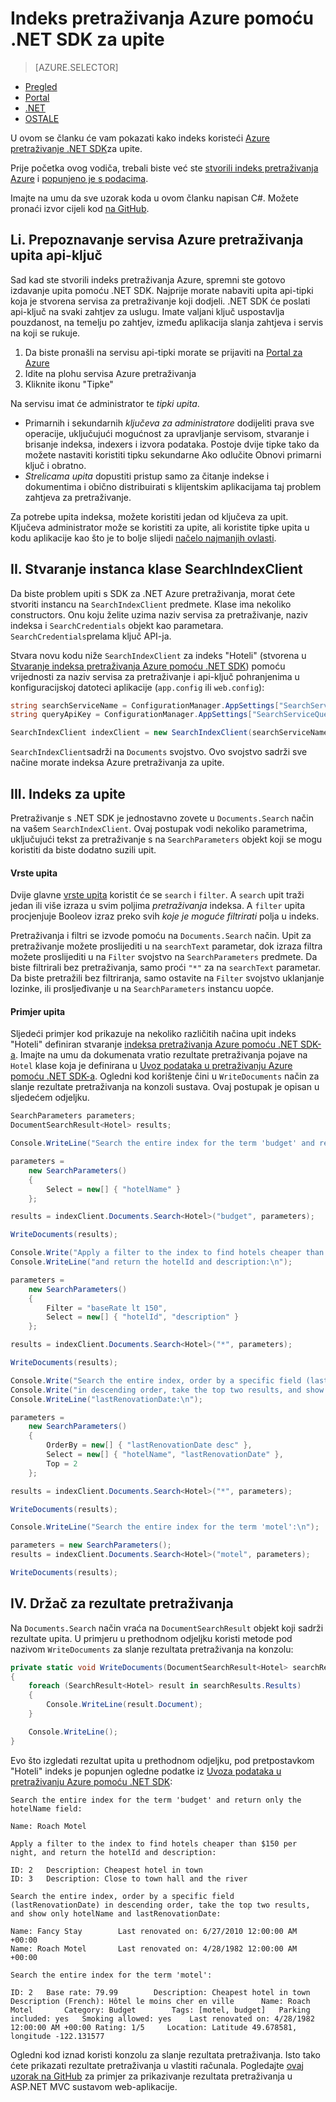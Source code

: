 <properties
    pageTitle="Upit indeksu pretraživanja Azure pomoću .NET SDK | Microsoft Azure | Servis za pretraživanje glavnom računalu oblaka"
    description="Sastavljanje upita za pretraživanje u odjeljku Azure pretraživanje i korištenje parametara pretraživanja za filtriranje i sortiranje rezultata pretraživanja."
    services="search"
    manager="jhubbard"
    documentationCenter=""
    authors="brjohnstmsft"
/>

<tags
    ms.service="search"
    ms.devlang="dotnet"
    ms.workload="search"
    ms.topic="get-started-article"
    ms.tgt_pltfrm="na"
    ms.date="08/29/2016"
    ms.author="brjohnst"/>

# <a name="query-your-azure-search-index-using-the-net-sdk"></a>Indeks pretraživanja Azure pomoću .NET SDK za upite
> [AZURE.SELECTOR]
- [Pregled](search-query-overview.md)
- [Portal](search-explorer.md)
- [.NET](search-query-dotnet.md)
- [OSTALE](search-query-rest-api.md)

U ovom se članku će vam pokazati kako indeks koristeći [Azure pretraživanje .NET SDK](https://msdn.microsoft.com/library/azure/dn951165.aspx)za upite.

Prije početka ovog vodiča, trebali biste već ste [stvorili indeks pretraživanja Azure](search-what-is-an-index.md) i [popunjeno je s podacima](search-what-is-data-import.md).

Imajte na umu da sve uzorak koda u ovom članku napisan C#. Možete pronaći izvor cijeli kod [na GitHub](http://aka.ms/search-dotnet-howto).

## <a name="i-identify-your-azure-search-services-query-api-key"></a>Li. Prepoznavanje servisa Azure pretraživanja upita api-ključ
Sad kad ste stvorili indeks pretraživanja Azure, spremni ste gotovo izdavanje upita pomoću .NET SDK. Najprije morate nabaviti upita api-tipki koja je stvorena servisa za pretraživanje koji dodjeli. .NET SDK će poslati api-ključ na svaki zahtjev za uslugu. Imate valjani ključ uspostavlja pouzdanost, na temelju po zahtjev, između aplikacija slanja zahtjeva i servis na koji se rukuje.

1. Da biste pronašli na servisu api-tipki morate se prijaviti na [Portal za Azure](https://portal.azure.com/)
2. Idite na plohu servisa Azure pretraživanja
3. Kliknite ikonu "Tipke"

Na servisu imat će administrator te *tipki* *upita*.

  - Primarnih i sekundarnih *ključeva za administratore* dodijeliti prava sve operacije, uključujući mogućnost za upravljanje servisom, stvaranje i brisanje indeksa, indexers i izvora podataka. Postoje dvije tipke tako da možete nastaviti koristiti tipku sekundarne Ako odlučite Obnovi primarni ključ i obratno.
  - *Strelicama upita* dopustiti pristup samo za čitanje indekse i dokumentima i obično distribuirati s klijentskim aplikacijama taj problem zahtjeva za pretraživanje.

Za potrebe upita indeksa, možete koristiti jedan od ključeva za upit. Ključeva administrator može se koristiti za upite, ali koristite tipke upita u kodu aplikacije kao što je to bolje slijedi [načelo najmanjih ovlasti](https://en.wikipedia.org/wiki/Principle_of_least_privilege).

## <a name="ii-create-an-instance-of-the-searchindexclient-class"></a>II. Stvaranje instanca klase SearchIndexClient
Da biste problem upiti s SDK za .NET Azure pretraživanja, morat ćete stvoriti instancu na `SearchIndexClient` predmete. Klase ima nekoliko constructors. Onu koju želite uzima naziv servisa za pretraživanje, naziv indeksa i `SearchCredentials` objekt kao parametara. `SearchCredentials`prelama ključ API-ja.

Stvara novu kodu niže `SearchIndexClient` za indeks "Hoteli" (stvorena u [Stvaranje indeksa pretraživanja Azure pomoću .NET SDK](search-create-index-dotnet.md)) pomoću vrijednosti za naziv servisa za pretraživanje i api-ključ pohranjenima u konfiguracijskoj datoteci aplikacije (`app.config` ili `web.config`):

```csharp
string searchServiceName = ConfigurationManager.AppSettings["SearchServiceName"];
string queryApiKey = ConfigurationManager.AppSettings["SearchServiceQueryApiKey"];

SearchIndexClient indexClient = new SearchIndexClient(searchServiceName, "hotels", new SearchCredentials(queryApiKey));
```

`SearchIndexClient`sadrži na `Documents` svojstvo. Ovo svojstvo sadrži sve načine morate indeksa Azure pretraživanja za upite.

## <a name="iii-query-your-index"></a>III. Indeks za upite
Pretraživanje s .NET SDK je jednostavno zovete u `Documents.Search` način na vašem `SearchIndexClient`. Ovaj postupak vodi nekoliko parametrima, uključujući tekst za pretraživanje s na `SearchParameters` objekt koji se mogu koristiti da biste dodatno suzili upit.

#### <a name="types-of-queries"></a>Vrste upita
Dvije glavne [vrste upita](search-query-overview.md#types-of-queries) koristit će se `search` i `filter`. A `search` upit traži jedan ili više izraza u svim poljima _pretraživanja_ indeksa. A `filter` upita procjenjuje Booleov izraz preko svih _koje je moguće filtrirati_ polja u indeks.

Pretraživanja i filtri se izvode pomoću na `Documents.Search` način. Upit za pretraživanje možete proslijediti u na `searchText` parametar, dok izraza filtra možete proslijediti u na `Filter` svojstvo na `SearchParameters` predmete. Da biste filtrirali bez pretraživanja, samo proći `"*"` za na `searchText` parametar. Da biste pretražili bez filtriranja, samo ostavite na `Filter` svojstvo uklanjanje lozinke, ili prosljeđivanje u na `SearchParameters` instancu uopće.

#### <a name="example-queries"></a>Primjer upita

Sljedeći primjer kod prikazuje na nekoliko različitih načina upit indeks "Hoteli" definiran stvaranje [indeksa pretraživanja Azure pomoću .NET SDK-a](search-create-index-dotnet.md#DefineIndex). Imajte na umu da dokumenata vratio rezultate pretraživanja pojave na `Hotel` klase koja je definirana u [Uvoz podataka u pretraživanju Azure pomoću .NET SDK-a](search-import-data-dotnet.md#HotelClass). Ogledni kod korištenje čini u `WriteDocuments` način za slanje rezultate pretraživanja na konzoli sustava. Ovaj postupak je opisan u sljedećem odjeljku.

```csharp
SearchParameters parameters;
DocumentSearchResult<Hotel> results;

Console.WriteLine("Search the entire index for the term 'budget' and return only the hotelName field:\n");

parameters =
    new SearchParameters()
    {
        Select = new[] { "hotelName" }
    };

results = indexClient.Documents.Search<Hotel>("budget", parameters);

WriteDocuments(results);

Console.Write("Apply a filter to the index to find hotels cheaper than $150 per night, ");
Console.WriteLine("and return the hotelId and description:\n");

parameters =
    new SearchParameters()
    {
        Filter = "baseRate lt 150",
        Select = new[] { "hotelId", "description" }
    };

results = indexClient.Documents.Search<Hotel>("*", parameters);

WriteDocuments(results);

Console.Write("Search the entire index, order by a specific field (lastRenovationDate) ");
Console.Write("in descending order, take the top two results, and show only hotelName and ");
Console.WriteLine("lastRenovationDate:\n");

parameters =
    new SearchParameters()
    {
        OrderBy = new[] { "lastRenovationDate desc" },
        Select = new[] { "hotelName", "lastRenovationDate" },
        Top = 2
    };

results = indexClient.Documents.Search<Hotel>("*", parameters);

WriteDocuments(results);

Console.WriteLine("Search the entire index for the term 'motel':\n");

parameters = new SearchParameters();
results = indexClient.Documents.Search<Hotel>("motel", parameters);

WriteDocuments(results);
```

## <a name="iv-handle-search-results"></a>IV. Držač za rezultate pretraživanja
Na `Documents.Search` način vraća na `DocumentSearchResult` objekt koji sadrži rezultate upita. U primjeru u prethodnom odjeljku koristi metode pod nazivom `WriteDocuments` za slanje rezultata pretraživanja na konzolu:

```csharp
private static void WriteDocuments(DocumentSearchResult<Hotel> searchResults)
{
    foreach (SearchResult<Hotel> result in searchResults.Results)
    {
        Console.WriteLine(result.Document);
    }

    Console.WriteLine();
}
```

Evo što izgledati rezultat upita u prethodnom odjeljku, pod pretpostavkom "Hoteli" indeks je popunjen ogledne podatke iz [Uvoza podataka u pretraživanju Azure pomoću .NET SDK](search-import-data-dotnet.md):

```
Search the entire index for the term 'budget' and return only the hotelName field:

Name: Roach Motel

Apply a filter to the index to find hotels cheaper than $150 per night, and return the hotelId and description:

ID: 2   Description: Cheapest hotel in town
ID: 3   Description: Close to town hall and the river

Search the entire index, order by a specific field (lastRenovationDate) in descending order, take the top two results, and show only hotelName and lastRenovationDate:

Name: Fancy Stay        Last renovated on: 6/27/2010 12:00:00 AM +00:00
Name: Roach Motel       Last renovated on: 4/28/1982 12:00:00 AM +00:00

Search the entire index for the term 'motel':

ID: 2   Base rate: 79.99        Description: Cheapest hotel in town     Description (French): Hôtel le moins cher en ville      Name: Roach Motel       Category: Budget        Tags: [motel, budget]   Parking included: yes   Smoking allowed: yes    Last renovated on: 4/28/1982 12:00:00 AM +00:00 Rating: 1/5     Location: Latitude 49.678581, longitude -122.131577

```

Ogledni kod iznad koristi konzolu za slanje rezultata pretraživanja. Isto tako ćete prikazati rezultate pretraživanja u vlastiti računala. Pogledajte [ovaj uzorak na GitHub](https://github.com/Azure-Samples/search-dotnet-getting-started/tree/master/DotNetSample) za primjer za prikazivanje rezultata pretraživanja u ASP.NET MVC sustavom web-aplikacije.

